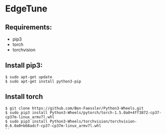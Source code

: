 # EdgeTune

## Requirements:

- pip3
- torch
- torchvision

## Install pip3:
```Shell
$ sudo apt-get update
$ sudo apt-get install python3-pip
```

## Install torch
```Shell
$ git clone https://github.com/Ben-Faessler/Python3-Wheels.git
$ sudo pip3 install Python3-Wheels/pytorch/torch-1.5.0a0+4ff3872-cp37-cp37m-linux_armv7l.whl
$ sudo pip3 install Python3-Wheels/torchvision/torchvision-0.6.0a0+b68adcf-cp37-cp37m-linux_armv7l.whl
``

